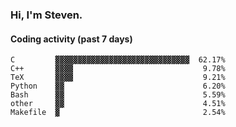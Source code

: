### Hi, I'm Steven.

#### Coding activity (past 7 days)
```
C         ▓▓▓▓▓▓▓▓▓▓▓▓▓▓▓▓▓▓▓▓▓▓▓▓▓▓▓▓▓▓  62.17%
C++       ▓▓▓▓                             9.78%
TeX       ▓▓▓▓                             9.21%
Python    ▓▓                               6.20%
Bash      ▓▓                               5.59%
other     ▓▓                               4.51%
Makefile  ▓                                2.54%
```
